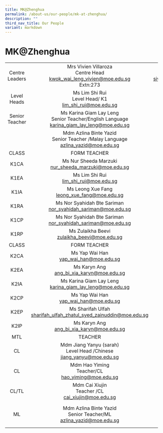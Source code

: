 ```yaml
---
title: MK@Zhenghua
permalink: /about-us/our-people/mk-at-zhenghua/
description: ""
third_nav_title: Our People
variant: markdown
---
```

# MK@Zhenghua

|  |                                                      |                                                                       |
|:-----:|:-----------------------------------------------------------------:|:----------------------------------------------------------------------------------:|
| Centre Leaders | Mrs Vivien Villaroza <br> Centre Head <br>[kwok_wai_leng_vivien@moe.edu.sg](mailto:kwok_wai_leng_vivien@moe.edu.sgg)<br>  Extn:273    |         Mdm Sivaranani D/O Keresnasami <br>Deputy Centre Head <br>[sivaranjani_keresna_sami@moe.edu.sg](mailto:sivaranjani_keresna_sami@moe.edu.sg)<br> Extn:272       |
|  Level Heads | Ms Lim Shi Rui<br>Level Head/ K1<br>[lim_shi_rui@moe.edu.sg](mailto:lim_shi_rui@moe.edu.sg)<br>             | Mdm Jian Yanyu (sarah) <br>Level Head/K2<br>[jiang_yanyu@moe.edu.sg](mailto:jiang_yanyu@moe.edu.sg)<br>|
|  Senior Teacher |Ms Karina Giam Lay Leng <br>Senior Teacher/English Language <br>[karina_giam_lay_leng@moe.edu.sg](mailto:karina_giam_lay_leng@moe.edu.sg)<br> |Ms Nur Sheeda Marzuki <br>Senior Teacher/Child Development<br>[nur_sheeda_marzuki@moe.edu.sg](mailto:nur_sheeda_marzuki@moe.edu.sg)<br>         |
|   | Mdm Azlina Binte Yazid<br>Senior Teacher /Malay Language<br>[azlina_yazid@moe.edu.sg](mailto:azlina_yazid@moe.edu.sgg)<br>         |
| CLASS |  FORM TEACHER    |   CO-FORM TEACHER         |
|  K1CA| Ms Nur Sheeda Marzuki <br>[nur_sheeda_marzuki@moe.edu.sg](mailto:nur_sheeda_marzuki@moe.edu.sg)<br>            | Mdm Cai Xiujin <br>[cai_xiujin@moe.edu.sg](mailto:cai_xiujin@moe.edu.sg)<br>              |
|  K1EA | Ms Lim Shi Rui<br>[lim_shi_rui@moe.edu.sg](mailto:lim_shi_rui@moe.edu.sg)<br>            |Mdm Chen Yi<br>[chen_yi_b@moe.edu.sg](mailto:chen_yi_b@moe.edu.sg)<br>|  
|K1IA  | Ms Leong Xue Fang<br>[leong_xue_fang@moe.edu.sg](mailto:leong_xue_fang@moe.edu.sg])<br> |   Mdm Hao Yiming<br>[hao_yiming@moe.edu.sg](mailto:hao_yiming@moe.edu.sg)<br>  |
|  K1RA | Ms Nor Syahidah Bte Sariman<br>[nor_syahidah_sariman@moe.edu.sg](mailto:nor_syahidah_sariman@moe.edu.sg)<br> |Ms Zulaikha Beevi<br>[zulaikha_beevi@moe.edu.sg](mailto:zulaikha_beevi@moe.edu.sg)<br>     |
|  K1CP  | Ms Nor Syahidah Bte Sariman<br>[nor_syahidah_sariman@moe.edu.sg](mailto:nor_syahidah_sariman@moe.edu.sg)<br>             |Mdm Cai Xiujin<br>[cai_xiujin@moe.edu.sg](mailto:cai_xiujin@moe.edu.sg)<br>          |
|  K1RP |Ms Zulaikha Beevi<br>[zulaikha_beevi@moe.edu.sg](mailto:zulaikha_beevi@moe.edu.sg)<br>         |Mdm Chen Yi<br>[chen_yi_b@moe.edu.sg](mailto:chen_yi_b@moe.edu.sg)<br>    |
| CLASS |  FORM TEACHER    |   CO-FORM TEACHER         |
|  K2CA| Ms Yap Wai Han <br>[yap_wai_han@moe.edu.sg](mailto:yap_wai_han@moe.edu.sg)<br>            | Mdm Jiang Yanyu (Sarah) <br>[jiang_yanyu@moe.edu.sg](mailto:jiang_yanyu@moe.edu.sg)<br>              |
|  K2EA | Ms Karyn Ang<br>[ang_bi_xia_karyn@moe.edu.sg](mailto:ang_bi_xia_karyn@moe.edu.sg)<br>            |Mdm Jiang Jie<br>[jiang_jie@moe.edu.sg](mailto:jiang_jie@moe.edu.s)<br>|  
|K2IA  | Ms Karina Giam Lay Leng<br>[karina_giam_lay_leng@moe.edu.sg](mailto:karina_giam_lay_leng@moe.edu.sg])<br> |   Ms Darshini Alagaraja<br>[darshini_alagaraja@moe.edu.sg](mailto:darshini_alagaraja@moe.edu.sg)<br>  |
|  K2CP | Ms Yap Wai Han<br>[yap_wai_han@moe.edu.sg](mailto:yap_wai_han@moe.edu.sg)<br> |Mdm Jiang Yanyu (sarah)<br>[jiang_yanyu@moe.edu.sg](mailto:jiang_yanyu@moe.edu.sg)<br>     |
|  K2EP  | Ms Sharifah Ulfah<br>[sharifah_ulfah_zhatul_syed_zainuddin@moe.edu.sg](mailto:sharifah_ulfah_zhatul_syed_zainuddin@moe.edu.sg)<br>             |Mdm Jiang Jie<br>[jiang_jie@moe.edu.sg](mailto:jiang_jie@moe.edu.sg)<br>          |
|  K2IP |Ms Karyn Ang<br>[ang_bi_xia_karyn@moe.edu.sg](mailto:ang_bi_xia_karyn@moe.edu.sg)<br>         |Ms Darshini Alagaraja<br>[darshini_alagaraja@moe.edu.sg] |
| MTL |   TEACHER    |   TEACHER         |
|  CL| Mdm Jiang Yanyu (sarah) <br> Level Head /Chinese <br>[jiang_yanyu@moe.edu.sg](mailto:jiang_yanyu@moe.edu.sg)<br>            | Mdm Jiang Jie <br>Teacher/CL<br>[jiang_jie@moe.edu.sg](mailto:jiang_jie@moe.edu.sg)<br>              |
| CL | Mdm Hao Yiming<br>Teacher/CL <br>[hao_yiming@moe.edu.sg](mailto:hao_yiming@moe.edu.sg)<br>            |Mdm Chen Yi<br>Teacher/CL <br>[chen_yi_b@moe.edu.sg](mailto:chen_yi_b@moe.edu.sg)<br>|  
|CL/TL  | Mdm Cai Xiujin <br>Teacher /CL<br>[cai_xiujin@moe.edu.sg](mailto:cai_xiujin@moe.edu.sg)<br> |   Ms Darshini Alagaraja<br>Teacher/TL <br>[darshini_alagaraja@moe.edu.sg](mailto:darshini_alagaraja@moe.edu.sg)<br>  |
|  ML | Mdm Azlina Binte Yazid<br>Senior Teacher/ML<br>[azlina_yazid@moe.edu.sg](mailto:azlina_yazid@moe.edu.sg)<br> |Mdm Siti Nurul Ain Binte Abdul Rahman <br>Teacher/ML <br>[siti_nurul_ain_abd@moe.edu.sg](mailto:siti_nurul_ain_abd@moe.edu.sg)<br> |